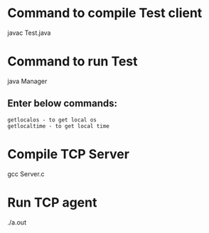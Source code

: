 # Command to compile Test client
javac Test.java 
# Command to run Test
java Manager
## Enter below commands:
    getlocalos - to get local os
    getlocaltime - to get local time
# Compile TCP Server
gcc Server.c
# Run TCP agent
./a.out

